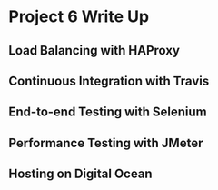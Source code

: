 # Project 6 Write Up
## Load Balancing with HAProxy
## Continuous Integration with Travis
## End-to-end Testing with Selenium
## Performance Testing with JMeter
## Hosting on Digital Ocean